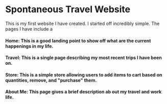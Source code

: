 # Spontaneous Travel Website
This is my first website I have created.
I started off incredibly simple. The pages I have include a
#### Home: This is a good landing point to show off what are the current happenings in my life.
#### Travel: This is a single page describing my most recent trips I have been on. 
#### Store: This is a simple store allowing users to add items to cart based on quantities, remove, and "purchase" them.
#### About Me: This page gives a brief description ab out my travel and work life.
